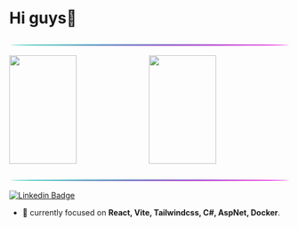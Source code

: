   <h1 align="left">Hi guys👋</h1>

![image](https://raw.githubusercontent.com/Igor-Vicente/Igor-Vicente/main/line.png)

<div>    
  <img width="49%" height="195px" src="https://awesome-github-stats.azurewebsites.net/user-stats/Igor-Vicente?cardType=level&theme=calm&preferLogin=false&Background=FFFFFF00&Text=14B2EE&Title=55A48C&Border=DDDDDD00&Ring=55A48C" /> 
  <img width="49%" height="195px" src="https://github-readme-stats.vercel.app/api/top-langs/?username=Igor-Vicente&layout=compact&title_color=55A48C&text_color=fff&bg_color=0d1117&border_color=fff0" />  
</div>

![image](https://raw.githubusercontent.com/Igor-Vicente/Igor-Vicente/main/line.png)

[![Linkedin Badge](https://img.shields.io/badge/-LinkedIn-blue?style=flat-square&logo=Linkedin&logoColor=white&link)](https://www.linkedin.com/in/igor-vicente-machado-1818a8219/)

- 🧰 currently focused on **React, Vite, Tailwindcss, C#, AspNet, Docker**.
<!--
## Check my Popular Repos (soon)⭐🔥 
⚡
<div>    
  <a href="" target="_blank"><img width="100px" height="100px" src="" /></a>
</div>
-->
<br />
